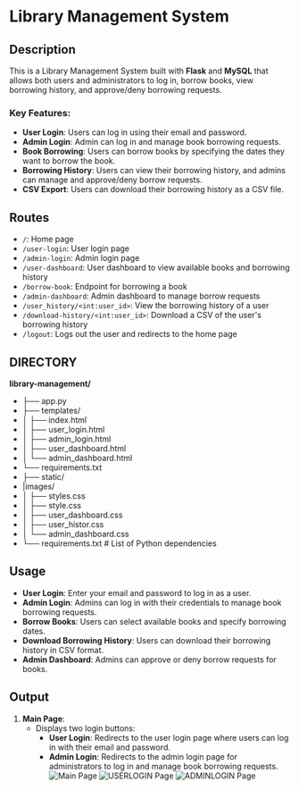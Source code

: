 # Library Management System

## Description

This is a Library Management System built with **Flask** and **MySQL** that allows both users and administrators to log in, borrow books, view borrowing history, and approve/deny borrowing requests.

### Key Features:
- **User Login**: Users can log in using their email and password.
- **Admin Login**: Admin can log in and manage book borrowing requests.
- **Book Borrowing**: Users can borrow books by specifying the dates they want to borrow the book.
- **Borrowing History**: Users can view their borrowing history, and admins can manage and approve/deny borrow requests.
- **CSV Export**: Users can download their borrowing history as a CSV file.
  
## Routes

- `/`: Home page
- `/user-login`: User login page
- `/admin-login`: Admin login page
- `/user-dashboard`: User dashboard to view available books and borrowing history
- `/borrow-book`: Endpoint for borrowing a book
- `/admin-dashboard`: Admin dashboard to manage borrow requests
- `/user_history/<int:user_id>`: View the borrowing history of a user
- `/download-history/<int:user_id>`: Download a CSV of the user's borrowing history
- `/logout`: Logs out the user and redirects to the home page

## DIRECTORY

**library-management/**
- ├── app.py            
- ├── templates/       
- │     ├── index.html      
- │     ├── user_login.html
- │     ├── admin_login.html
- │     ├── user_dashboard.html 
- │     └── admin_dashboard.html 
- └── requirements.txt    
- ├── static/
- |images/
- │     ├── styles.css     
- │     ├── style.css
- │     ├── user_dashboard.css
- │     ├── user_histor.css
- │     └── admin_dashboard.css
- └── requirements.txt    # List of Python dependencies

## Usage

- **User Login**: Enter your email and password to log in as a user.
- **Admin Login**: Admins can log in with their credentials to manage book borrowing requests.
- **Borrow Books**: Users can select available books and specify borrowing dates.
- **Download Borrowing History**: Users can download their borrowing history in CSV format.
- **Admin Dashboard**: Admins can approve or deny borrow requests for books.

## Output

1. **Main Page**:
   - Displays two login buttons:
     - **User Login**: Redirects to the user login page where users can log in with their email and password.
     - **Admin Login**: Redirects to the admin login page for administrators to log in and manage book borrowing requests.
       ![Main Page](MAINPAGE.png)
       ![USERLOGIN Page](USERLOGIN.png)
       ![ADMINLOGIN Page](ADMINLOGIN.png)



